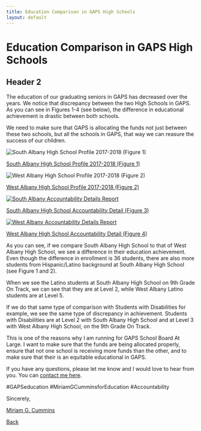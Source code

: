 ```yaml
---
title: Education Comparison in GAPS High Schools
layout: default
---
```


# Education Comparison in GAPS High Schools


## Header 2

The education of our graduating seniors in GAPS has decreased over the years.  We notice that discrepancy between the two High Schools in GAPS. As you can see in Figures 1-4 (see below), the difference in educational achievement is drastic between both schools.

We need to make sure that GAPS is allocating the funds not just between these two schools, but all the schools in GAPS, that way we can reasure the success of our children.

![South Albany High School Profile 2017-2018 (Figure 1)]({{site.baseurl}}/assets/southalbany.png)

[South Albany High School Profile 2017-2018 (Figure 1)](https://oregonian.s3.amazonaws.com/school-ratings/reportcards/1718-ReportCard-650.pdf)

![West Albany High School Profile 2017-2018 (Figure 2)]({{site.baseurl}}/assets/westalbany.png)

[West Albany High School Profile 2017-2018 (Figure 2)](http://oregonian.s3.amazonaws.com/school-ratings/reportcards/1718-ReportCard-649.pdf)


<a href="https://oregonian.s3.amazonaws.com/school-ratings/1718-DetailSheet-650.pdf">![South Albany Accountability Details Report]({{site.baseurl}}/assets/southalbanyaccountability.png)</a>

[South Albany High School Accountability Detail (Figure 3)](https://oregonian.s3.amazonaws.com/school-ratings/1718-DetailSheet-650.pdf)

<a href="http://oregonian.s3.amazonaws.com/school-ratings/1718-DetailSheet-649.pdf">![West Albany Accountability Details Report]({{site.baseurl}}/assets/westalbanyaccountability.png)</a>

[West Albany High School Accountability Detail (Figure 4)](https://oregonian.s3.amazonaws.com/school-ratings/1718-DetailSheet-649.pdf)

As you can see, if we compare South Albany High School to that of West Albany High School, we see a difference in their  education achievement.  Even though the difference in enrollment is 36 students, there are also more students from Hispanic/Latino background at South Albany High School (see Figure 1 and 2).

When we see the Latino students at South Albany High School on 9th Grade On Track, we can see that they are at Level 2, while West Albany Latino students are at Level 5.

If we do that same type of comparison with Students with Disabilities for example, we see the same type of discrepancy in achievement.  Students with Disabilities are at Level 2 with South Albany High School and at Level 3 with West Albany High School, on the 9th Grade On Track.

This is one of the reasons why I am running for GAPS School Board At Large.  I want to make sure that the funds are being allocated properly, ensure that not one school is receiving more funds than  the other, and to make sure that their is an equitable educational in GAPS.

If you have any questions, please let me know and I would love to hear from you.  You can [contact me here](https://www.miriamgcummins.com).

#GAPSeducation #MiriamGCumminsforEducation #Accountability

Sincerely,

[Miriam G. Cummins](https://www.miriamgcummins.com)

[Back](https://miriamgcummins.com)
